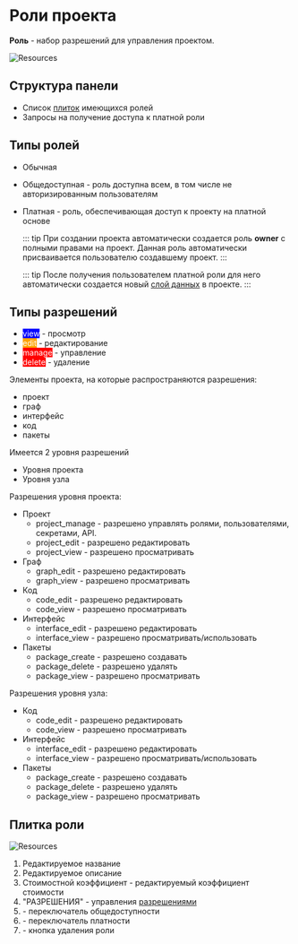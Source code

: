 # Роли проекта

**Роль** - набор разрешений для управления проектом.

![Resources](/images/common/permissions_roles.png)

## Структyра панели

- Список [плиток](#плитка-роли) имеющихся ролей
- <span class="iconify-inline" data-icon="mdi:account-alert"></span> Запросы на получение доступа к платной роли

## Типы ролей

- Обычная
- Общедоступная - роль доступна всем, в том числе не авторизированным пользователям
- Платная - роль, обеспечивающая доступ к проекту на платной основе

  ::: tip <span class="iconify" data-icon="mdi:information" style="color: #42b983; font-size: 24px;"></span>
  При создании проекта автоматически создается роль **owner** с полными правами на проект. Данная роль автоматически присваивается пользователю создавшему проект.
  :::

  ::: tip <span class="iconify" data-icon="mdi:information" style="color: #42b983; font-size: 24px;"></span>
  После получения пользователем платной роли для него автоматически создается новый [слой данных][1] в проекте.
  :::

## Типы разрешений

- <span style="background-color: blue; color: white">view</span> - просмотр
- <span style="background-color: orange; color: white">edit</span> - редактирование
- <span style="background-color: red; color: white">manage</span> - управление
- <span style="background-color: red; color: white">delete</span> - удаление

Элементы проекта, на которые распространяются разрешения:

- проект
- граф
- интерфейс
- код
- пакеты

Имеется 2 уровня разрешений

- Уровня проекта
- Уровня узла

Разрешения уровня проекта:

- Проект
  - project_manage - разрешено управлять ролями, пользователями, секретами, API.
  - project_edit - разрешено редактировать
  - project_view - разрешено просматривать
- Граф
  - graph_edit - разрешено редактировать
  - graph_view - разрешено просматривать
- Код
  - code_edit - разрешено редактировать
  - code_view - разрешено просматривать
- Интерфейс
  - interface_edit - разрешено редактировать
  - interface_view - разрешено просматривать/использовать
- Пакеты
  - package_create - разрешено создавать
  - package_delete - разрешено удалять
  - package_view - разрешено просматривать

Разрешения уровня узла:

- Код
  - code_edit - разрешено редактировать
  - code_view - разрешено просматривать
- Интерфейс
  - interface_edit - разрешено редактировать
  - interface_view - разрешено просматривать/использовать
- Пакеты
  - package_create - разрешено создавать
  - package_delete - разрешено удалять
  - package_view - разрешено просматривать

## Плитка роли

![Resources](/images/common/permissions_role_panel.png)

1. Редактируемое название
2. Редактируемое описание
3. Стоимостной коэффициент - редактируемый коэффициент стоимости
4. <span class="iconify-inline" data-icon="mdi:shield-edit"></span> "РАЗРЕШЕНИЯ" - управления [разрешениями](#типы-разрешении)
5. <span class="iconify-inline" data-icon="mdi:eye"></span> - переключатель общедоступности
6. <span class="iconify-inline" data-icon="mdi:currency-usd"></span> - переключатель платности
7. <span class="iconify-inline" data-icon="mdi:delete"></span> - кнопка удаления роли

[1]: ./project.md#слои-данных

